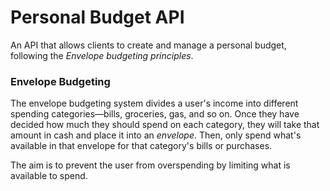 # Personal Budget API

An API that allows clients to create and manage a personal budget, following the _Envelope budgeting principles_.

### Envelope Budgeting

The envelope budgeting system divides a user's income into different spending categories—bills, groceries, gas, and so on. Once they have decided how much they should spend on each category, they will take that amount in cash and place it into an _envelope_. Then, only spend what's available in that envelope for that category's bills or purchases.

The aim is to prevent the user from overspending by limiting what is available to spend.

